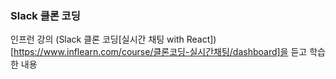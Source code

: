 ### Slack 클론 코딩
인프런 강의 (Slack 클론 코딩[실시간 채팅 with React])[https://www.inflearn.com/course/클론코딩-실시간채팅/dashboard]을 듣고 학습한 내용
